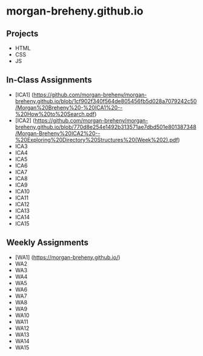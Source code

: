 # morgan-breheny.github.io

## Projects
- HTML
- CSS
- JS

## In-Class Assignments
- [ICA1] (https://github.com/morgan-breheny/morgan-breheny.github.io/blob/1cf902f340f564de805456fb5d028a7079242c50/Morgan%20Breheny%20-%20ICA1%20--%20How%20to%20Search.pdf)
- [ICA2] (https://github.com/morgan-breheny/morgan-breheny.github.io/blob/770d8e254e1492b313571ae7dbd501e801387348/Morgan-Breheny%20ICA2%20--%20Exploring%20Directory%20Structures%20(Week%202).pdf)
- ICA3
- ICA4 
- ICA5 
- ICA6
- ICA7
- ICA8
- ICA9
- ICA10
- ICA11
- ICA12
- ICA13
- ICA14
- ICA15

## Weekly Assignments
- [WA1] (https://morgan-breheny.github.io/)
- WA2
- WA3
- WA4
- WA5
- WA6
- WA7
- WA8
- WA9
- WA10
- WA11
- WA12
- WA13
- WA14
- WA15


 
